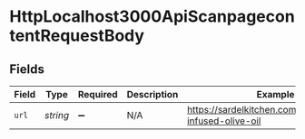 # HttpLocalhost3000ApiScanpagecontentRequestBody


## Fields

| Field                                                      | Type                                                       | Required                                                   | Description                                                | Example                                                    |
| ---------------------------------------------------------- | ---------------------------------------------------------- | ---------------------------------------------------------- | ---------------------------------------------------------- | ---------------------------------------------------------- |
| `url`                                                      | *string*                                                   | :heavy_minus_sign:                                         | N/A                                                        | https://sardelkitchen.com/products/chili-infused-olive-oil |